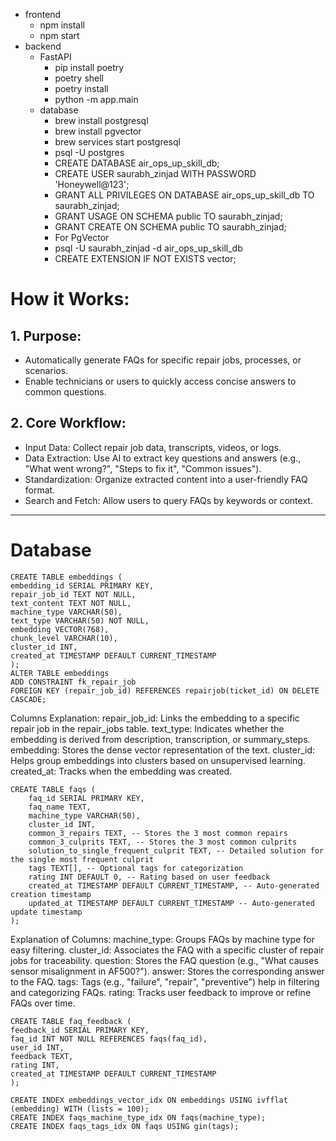 -   frontend
    -   npm install
    -   npm start
-   backend
    -   FastAPI
        -   pip install poetry
        -   poetry shell
        -   poetry install
        -   python -m app.main
    -   database
        -   brew install postgresql
        -   brew install pgvector
        -   brew services start postgresql
        -   psql -U postgres
        -   CREATE DATABASE air_ops_up_skill_db;
        -   CREATE USER saurabh_zinjad WITH PASSWORD 'Honeywell@123';
        -   GRANT ALL PRIVILEGES ON DATABASE air_ops_up_skill_db TO saurabh_zinjad;
        -   GRANT USAGE ON SCHEMA public TO saurabh_zinjad;
        -   GRANT CREATE ON SCHEMA public TO saurabh_zinjad;
        -   For PgVector
        -   psql -U saurabh_zinjad -d air_ops_up_skill_db
        -   CREATE EXTENSION IF NOT EXISTS vector;

# How it Works:

## 1. Purpose:

-   Automatically generate FAQs for specific repair jobs, processes, or scenarios.
-   Enable technicians or users to quickly access concise answers to common questions.

## 2. Core Workflow:

-   Input Data: Collect repair job data, transcripts, videos, or logs.
-   Data Extraction: Use AI to extract key questions and answers (e.g., "What went wrong?", "Steps to fix it", "Common issues").
-   Standardization: Organize extracted content into a user-friendly FAQ format.
-   Search and Fetch: Allow users to query FAQs by keywords or context.

---

# Database

```psql
CREATE TABLE embeddings (
embedding_id SERIAL PRIMARY KEY,
repair_job_id TEXT NOT NULL,
text_content TEXT NOT NULL,
machine_type VARCHAR(50),
text_type VARCHAR(50) NOT NULL,
embedding VECTOR(768),
chunk_level VARCHAR(10),
cluster_id INT,
created_at TIMESTAMP DEFAULT CURRENT_TIMESTAMP
);
ALTER TABLE embeddings
ADD CONSTRAINT fk_repair_job
FOREIGN KEY (repair_job_id) REFERENCES repairjob(ticket_id) ON DELETE CASCADE;
```

Columns Explanation:
repair_job_id: Links the embedding to a specific repair job in the repair_jobs table.
text_type: Indicates whether the embedding is derived from description, transcription, or summary_steps.
embedding: Stores the dense vector representation of the text.
cluster_id: Helps group embeddings into clusters based on unsupervised learning.
created_at: Tracks when the embedding was created.

```psql
CREATE TABLE faqs (
    faq_id SERIAL PRIMARY KEY,
    faq_name TEXT,
    machine_type VARCHAR(50),
    cluster_id INT,
    common_3_repairs TEXT, -- Stores the 3 most common repairs
    common_3_culprits TEXT, -- Stores the 3 most common culprits
    solution_to_single_frequent_culprit TEXT, -- Detailed solution for the single most frequent culprit
    tags TEXT[], -- Optional tags for categorization
    rating INT DEFAULT 0, -- Rating based on user feedback
    created_at TIMESTAMP DEFAULT CURRENT_TIMESTAMP, -- Auto-generated creation timestamp
    updated_at TIMESTAMP DEFAULT CURRENT_TIMESTAMP -- Auto-generated update timestamp
);

```

Explanation of Columns:
machine_type: Groups FAQs by machine type for easy filtering.
cluster_id: Associates the FAQ with a specific cluster of repair jobs for traceability.
question: Stores the FAQ question (e.g., "What causes sensor misalignment in AF500?").
answer: Stores the corresponding answer to the FAQ.
tags: Tags (e.g., "failure", "repair", "preventive") help in filtering and categorizing FAQs.
rating: Tracks user feedback to improve or refine FAQs over time.

```psql
CREATE TABLE faq_feedback (
feedback_id SERIAL PRIMARY KEY,
faq_id INT NOT NULL REFERENCES faqs(faq_id),
user_id INT,
feedback TEXT,
rating INT,
created_at TIMESTAMP DEFAULT CURRENT_TIMESTAMP
);
```

```psql
CREATE INDEX embeddings_vector_idx ON embeddings USING ivfflat (embedding) WITH (lists = 100);
CREATE INDEX faqs_machine_type_idx ON faqs(machine_type);
CREATE INDEX faqs_tags_idx ON faqs USING gin(tags);
```
